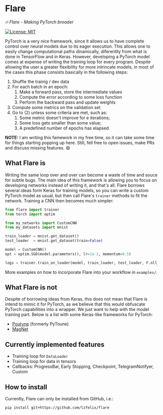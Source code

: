# Flare
_:fire: Flare - Making PyTorch broader_

[![License: MIT](https://img.shields.io/badge/License-MIT-brightgreen.svg)](https://github.com/lzfelix/flare/blob/master/LICENSE)


PyTorch is a very nice framework, since it allows us to have complete control over neural models
due to its eager execution. This allows one to easily change computational paths dinamically,
diferentlly from what is done in TensorFlow and in Keras. However, developing a PyTorch model
comes at expense of writing the training loop for every program. Despite allowing the user a
greater flexibility for more intrincate models, in most of the cases this phase consists basically in
the following steps:

1. Shuffle the trainig / dev data
2. For each batch in an epoch:
    1. Make a forward pass, store the intermediate values
    2. Compute the error according to some loss function
    3. Perform the backward pass and update weights
3. Compute some metrics on the validation set
4. Go to (2) unless some criteria are met, such as:
    1. Some metric doesn't improve for e iterations;
    2. Some loss gets smaller than some value;
    3. A predefined number of epochs has elapsed


**NOTE:** I am writing this famework in my free time, so it can take some time for things starting
popping up here. Still, fell free to open issues, make PRs and discuss missing features. :smile:

## What Flare is

Writing the same loop over and over can become a waste of time and souce for subtle bugs. The
main idea of this framework is allowing you to focus on developing networks instead of writing
it, and that's all. Flare borrows several ideas form Keras for training models, so you can write
a custom PyTorch model as usual, but then call Flare's `trainer` methods to fit the network.
Training a CNN then becomes much simpler:

```python
from flare import trainer
from torch import optim

from my_networks import CustomCNN
from my_datasets import mnist

train_loader = mnist.get_dataset()
test_loader  = mnist.get_dataset(train=False)

model = CustomCNN()
opt = optim.SGD(model.parameters(), lr=1e-2, momentum=0.5)

logs = trainer.train_on_loader(model, train_loader, test_loader, F.nll_loss, opt, n_epochs=2)
```

More examples on how to incorporate Flare into your workflow in `examples/`.

## What Flare is not

Despite of borrowing ideas from Keras, this does not mean that Flare is intend to mimic it
for PyTorch, as we believe that this would obfuscate PyTorch capabilities into a wrapper. We
just want to help with the model training part. Below is a list with some Keras-like frameworks for PyTorch:

* [Poutyne](https://github.com/GRAAL-Research/poutyne) (formerly PyToune)
* [MagNet](https://github.com/MagNet-DL/magnet)

## Currently implemented features

* Training loop for `DataLoader`
* Training loop for data in tensors
* Callbacks: ProgressBar, Early Stopping, Checkpoint, TelegramNotifyer, Custom

## How to install

Currently, Flare can only be installed from GitHub, i.e.:

```bash
pip install git+https://github.com/lzfelix/flare
```

